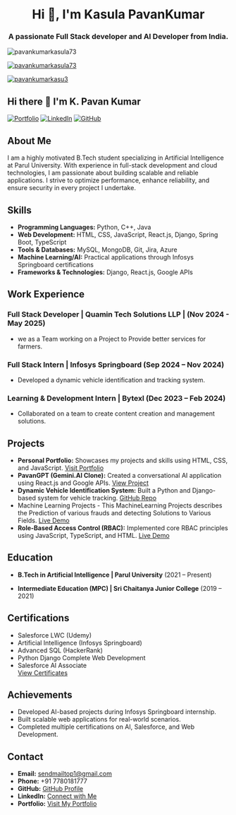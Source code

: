 <h1 align="center">Hi 👋, I'm Kasula PavanKumar</h1>
<h3 align="center">A passionate Full Stack developer and AI Developer from India.</h3>

<p align="left"> <img src="https://komarev.com/ghpvc/?username=pavankumarkasula73&label=Profile%20views&color=0e75b6&style=flat" alt="pavankumarkasula73" /> </p>

<p align="left"> <a href="https://github.com/ryo-ma/github-profile-trophy"><img src="https://github-profile-trophy.vercel.app/?username=pavankumarkasula73" alt="pavankumarkasula73" /></a> </p>

<p align="left"> <a href="https://twitter.com/pavankumarkasu3" target="blank"><img src="https://img.shields.io/twitter/follow/pavankumarkasu3?logo=twitter&style=for-the-badge" alt="pavankumarkasu3" /></a> </p>

## Hi there 👋 I'm K. Pavan Kumar

[![Portfolio](https://img.shields.io/badge/Portfolio-Visit-blue)](https://pavan-kumar.vercel.app)
[![LinkedIn](https://img.shields.io/badge/LinkedIn-Connect-blue)](https://linkedin.com/in/pavankumarkasula73linkden)
[![GitHub](https://img.shields.io/badge/GitHub-Follow-black)](https://github.com/pavankumarkasula73)

## About Me
I am a highly motivated B.Tech student specializing in Artificial Intelligence at Parul University. With experience in full-stack development and cloud technologies, I am passionate about building scalable and reliable applications. I strive to optimize performance, enhance reliability, and ensure security in every project I undertake.

## Skills
- **Programming Languages:** Python, C++, Java
- **Web Development:** HTML, CSS, JavaScript, React.js, Django, Spring Boot, TypeScript
- **Tools & Databases:** MySQL, MongoDB, Git, Jira, Azure
- **Machine Learning/AI:** Practical applications through Infosys Springboard certifications
- **Frameworks & Technologies:** Django, React.js, Google APIs

## Work Experience

### Full Stack Developer | Quamin Tech Solutions LLP | (Nov 2024 - May 2025)
- we as a Team working on a Project to Provide better services for farmers.
  
### Full Stack Intern | Infosys Springboard (Sep 2024 – Nov 2024)
- Developed a dynamic vehicle identification and tracking system.

### Learning & Development Intern | Bytexl (Dec 2023 – Feb 2024)
- Collaborated on a team to create content creation and management solutions.


## Projects
- **Personal Portfolio:** Showcases my projects and skills using HTML, CSS, and JavaScript. [Visit Portfolio](https://pavan-kumar.vercel.app)
- **PavanGPT (Gemini.AI Clone):** Created a conversational AI application using React.js and Google APIs. [View Project](https://pavan-gpt-geminiclone.vercel.app/)
- **Dynamic Vehicle Identification System:** Built a Python and Django-based system for vehicle tracking. [GitHub Repo](https://github.com/pavankumarkasula73/Dynamic-Vehicle-Identification-and-Tracker)
- Machine Learning Projects - This MachineLearning Projects describes the Prediction of various frauds and detecting Solutions to Various Fields. [Live Demo](https://github.com/pavankumarkasula73/MachineLearning-Projects)
- **Role-Based Access Control (RBAC):** Implemented core RBAC principles using JavaScript, TypeScript, and HTML. [Live Demo](https://role-based-access-control-rbac-ui-kasula-pavan-kumar.vercel.app/)

## Education
- **B.Tech in Artificial Intelligence | Parul University** (2021 – Present)  
  
- **Intermediate Education (MPC) | Sri Chaitanya Junior College** (2019 – 2021)  
  

## Certifications
- Salesforce LWC (Udemy)
- Artificial Intelligence (Infosys Springboard)
- Advanced SQL (HackerRank)
- Python Django Complete Web Development
- Salesforce AI Associate  
  [View Certificates](https://drive.google.com/file/d/1FFVK5nuJVSpeuQo4PdAN8_cXX7kl1fZT/view?usp=sharing)

## Achievements
- Developed AI-based projects during Infosys Springboard internship.
- Built scalable web applications for real-world scenarios.
- Completed multiple certifications on AI, Salesforce, and Web Development.

## Contact
- **Email:** [sendmailtop1@gmail.com](mailto:sendmailtop1@gmail.com)
- **Phone:** +91 7780181777
- **GitHub:** [GitHub Profile](https://github.com/pavankumarkasula73)
- **LinkedIn:** [Connect with Me](https://linkedin.com/in/pavankumarkasula73linkden)
- **Portfolio:** [Visit My Portfolio](https://pavan-kumar.vercel.app)
